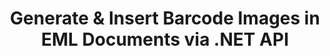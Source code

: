 ---
############################# Static ############################
layout: "auto-gen-gist"
draft: false
path: "assembly/net/barcode/eml"
otherformats: PDF HTML XPS TIFF MHTML TXT XAML EPUB SVG PS PCL XML OXPS MD EMLX MSG 

############################# Head ############################
head_title: "Create & Add Barcode Images in Documents & Emails via .NET"
head_description: "GroupDocs.Assembly .NET API allows developers to dynamically generate & insert Barcode images inside documents (PDF DOC, DOCX, RTF, XLSX, CSV, PPTX) & Email messages with ease."

############################# Header ############################
title: "Generate & Insert Barcode Images in EML Documents via .NET API"
description: "GroupDocs.Assembly .NET provides complete support for dynamic Barcode image creation, editing and addition inside EML documents using C# & VB.NET API."

######################### Download Button #######################
button:
    enable: true

############################# About ############################
about:
    enable: true
    title: "How to Perform Barcode Image Generation in Documents?"
    content: |
       This page will help users to understand and learn about how to dynamically generate and insert barcode images in their documents and email messages inside C#, ASP.NET and other .NET related applications. GroupDocs.Assembly .NET is a very powerful API that gives users the capability to automate and generate reports in many leading file formats inside their own .NET applications without any external dependencies. It supports some very common file formats such as PDF, HTML, Outlook email, Microsoft Office Word, Excel worksheets, PowerPoint presentations and slides. It fully supports some common linear & 2D barcode symbologies. You can also easily customize the barcode image size, fore and back colors, font and placement of barcode text, setting barcode image resolution and more. It also supports creation of custom documents from templates and obtained data from various sources such as databases, XML, JSON, OData, objects and more. 

############################# content ############################
steps:
    enable: true
    block:
    - title_left: "Barcodes Generation in EML Documents via .NET"
      content_left: |
       GroupDocs.Assembly .NET provides complete support for adding and managing Barcodes inside EML documents. The following C# .NET code example demonstrates how to generate and insert barcode images inside a EML document. 

      title_right: "How to Use Barcode Images in XLS"
      content_right: |
        * Create an instance of [DocumentAssembler ](https://apireference.groupdocs.com/assembly/net/groupdocs.assembly/documentassembler) 
        * Call [AssembleDocument]( https://apireference.groupdocs.com/assembly/net/groupdocs.assembly.documentassembler/assembledocument/methods/1) method with the following parameters
          * Stream to read a template document.
          * Stream to write the resultant document.
          * Additional options for document loading and saving.
          * Information on data source objects.

      gisthash: "8576f622912b355ce69966077033dcac"
      gistfile: "generate_barcodes_in_spreadsheets.cs"

    - title_left: "Set Barcode Image Resolution in EML via .NET"
      content_left: |
       GroupDocs.Assembly .NET provides complete support for adding and managing Barcodes inside EML  documents.  You can easily set barcode resolution with just a couple of lines of code. The following code allows users to set horizontal and vertical resolution to 300 DPI. 

      title_right: "Enhanced Barcode Resolution in EML"
      content_right: |
        * Create an instance of [DocumentAssembler ](https://apireference.groupdocs.com/assembly/net/groupdocs.assembly/documentassembler) 
        * Call BarcodeSettings.Resolution method to set the resolution of barcode image to 300 DPI. 

      gisthash: "9d8d743bd67b4bce5a4a7f1250deef26"
      gistfile: "set_barcode_image_resolution.cs"
      

    - title_left: "System Requirements"
      content_left: |
        GroupDocs.Assembly .NET APIs are supported on all major platforms and operating systems. For complete system requirements guide, please visit [system requirements](https://docs.groupdocs.com/assembly/net/system-requirements/) Before executing the code below, please make sure that you have the following prerequisites installled on your system:
        * Operating Systems: Microsoft Windows, Linux, MacOS
        * Development Environment:  Visual Studio, Xamarin, MonoDevelop etc
        * Frameworks: .NET Framework, .NET Standard, .NET Core, Mono
        * Get the latest version of GroupDocs.Assembly .NET APIs from [NuGet](https://www.nuget.org/packages/GroupDocs.Assembly/)
        
      title_right: "Why Use GroupDocs.Assembly"
      content_right: |
        * Allow users to create custom documents from templates.
        * No additional software is required to create and automate documents
        * Ability to generates an output document based on the data source
        * Dynamically insert out document content in report
        * Dynamically attach email attachments & insert hyperlinks in reports 
        * Auto-removal of empty paragraphs
        * Full support for Multiple data formats
        * Dynamic email attachments support

demos:
    enable: true
        

about_formats:
    enable: true


more_formats:
    enable: true


back_to_top:
    enable: true
---